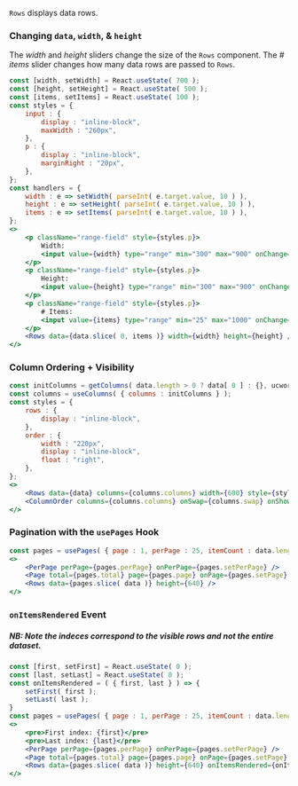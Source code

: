 `Rows` displays data rows.

### Changing `data`, `width`, & `height`  
The *width* and *height* sliders change the size of the `Rows` component.  The *# items* slider changes how many data rows are passed to `Rows`.
```jsx
const [width, setWidth] = React.useState( 700 );
const [height, setHeight] = React.useState( 500 );
const [items, setItems] = React.useState( 100 );
const styles = {
    input : {
        display : "inline-block",
        maxWidth : "260px",
    },
    p : {
        display : "inline-block",
        marginRight : "20px",
    },
};
const handlers = {
    width : e => setWidth( parseInt( e.target.value, 10 ) ),
    height : e => setHeight( parseInt( e.target.value, 10 ) ),
    items : e => setItems( parseInt( e.target.value, 10 ) ),
};
<>
    <p className="range-field" style={styles.p}>
        Width:
        <input value={width} type="range" min="300" max="900" onChange={handlers.width} style={styles.input} />
    </p>
    <p className="range-field" style={styles.p}>
        Height:
        <input value={height} type="range" min="300" max="900" onChange={handlers.height} style={styles.input} />
    </p>
    <p className="range-field" style={styles.p}>
        # Items:
        <input value={items} type="range" min="25" max="1000" onChange={handlers.items} style={styles.input} />
    </p>
    <Rows data={data.slice( 0, items )} width={width} height={height} />
</>
```

### Column Ordering + Visibility  
```jsx
const initColumns = getColumns( data.length > 0 ? data[ 0 ] : {}, ucwords );
const columns = useColumns( { columns : initColumns } );
const styles = {
    rows : {
        display : "inline-block",
    },
    order : {
        width : "220px",
        display : "inline-block",
        float : "right",
    },
};
<>
    <Rows data={data} columns={columns.columns} width={600} style={styles.rows} />
    <ColumnOrder columns={columns.columns} onSwap={columns.swap} onShow={columns.show} onHide={columns.hide} style={styles.order} />
</>
```

### Pagination with the `usePages` Hook  
```jsx
const pages = usePages( { page : 1, perPage : 25, itemCount : data.length } );
<>
    <PerPage perPage={pages.perPage} onPerPage={pages.setPerPage} />
    <Page total={pages.total} page={pages.page} onPage={pages.setPage} />
    <Rows data={pages.slice( data )} height={640} />
</>
```

### `onItemsRendered` Event  

##### NB: Note the indeces correspond to the visible rows and not the entire dataset.  
```jsx
const [first, setFirst] = React.useState( 0 );
const [last, setLast] = React.useState( 0 );
const onItemsRendered = ( { first, last } ) => {
    setFirst( first );
    setLast( last );
}
const pages = usePages( { page : 1, perPage : 25, itemCount : data.length } );
<>
    <pre>First index: {first}</pre>
    <pre>Last index: {last}</pre>
    <PerPage perPage={pages.perPage} onPerPage={pages.setPerPage} />
    <Page total={pages.total} page={pages.page} onPage={pages.setPage} />
    <Rows data={pages.slice( data )} height={640} onItemsRendered={onItemsRendered} />
</>
```